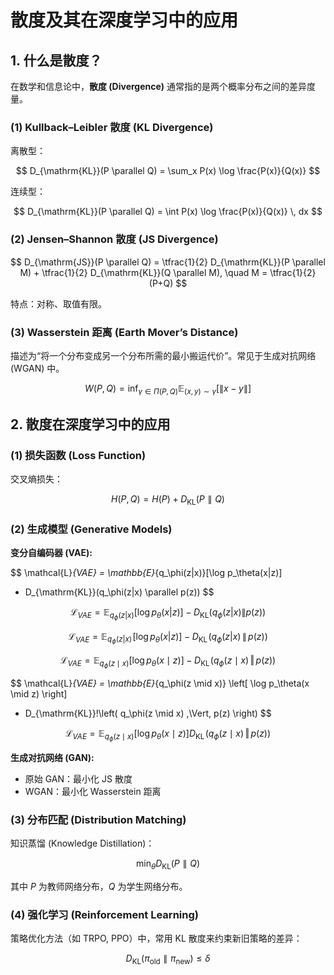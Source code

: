 
# 散度及其在深度学习中的应用

## 1. 什么是散度？

在数学和信息论中，**散度 (Divergence)** 通常指的是两个概率分布之间的差异度量。

### (1) Kullback–Leibler 散度 (KL Divergence)

离散型：


$$
D_{\mathrm{KL}}(P \parallel Q) = \sum_x P(x) \log \frac{P(x)}{Q(x)}
$$


连续型：


$$
D_{\mathrm{KL}}(P \parallel Q) = \int P(x) \log \frac{P(x)}{Q(x)} \, dx
$$


### (2) Jensen–Shannon 散度 (JS Divergence)


$$
D_{\mathrm{JS}}(P \parallel Q) = \tfrac{1}{2} D_{\mathrm{KL}}(P \parallel M) + \tfrac{1}{2} D_{\mathrm{KL}}(Q \parallel M), \quad M = \tfrac{1}{2}(P+Q)
$$

特点：对称、取值有限。  

### (3) Wasserstein 距离 (Earth Mover’s Distance)

描述为“将一个分布变成另一个分布所需的最小搬运代价”。常见于生成对抗网络 (WGAN) 中。

$$
W(P, Q) = \inf_{\gamma \in \Pi(P,Q)} \mathbb{E}_{(x,y) \sim \gamma} \big[ \lVert x - y \rVert \big]
$$

## 2. 散度在深度学习中的应用

### (1) 损失函数 (Loss Function)

交叉熵损失：


$$
H(P,Q) = H(P) + D_{\mathrm{KL}}(P \parallel Q)
$$

### (2) 生成模型 (Generative Models)

**变分自编码器 (VAE):**


$$
\mathcal{L}_{VAE} = \mathbb{E}_{q_\phi(z|x)}[\log p_\theta(x|z)] 
- D_{\mathrm{KL}}(q_\phi(z|x) \parallel p(z))
$$

$$\mathcal{L}_{VAE} = \mathbb{E}_{q_\phi(z|x)}[\log p_\theta(x|z)] - D_{\mathrm{KL}}(q_\phi(z|x) \| p(z))$$

$$\mathcal{L}_{VAE} = \mathbb{E}_{q_\phi(z|x)}\!\left[\log p_\theta(x|z)\right] - D_{\mathrm{KL}}\!\big(q_\phi(z|x)\,\|\,p(z)\big)$$

$$\mathcal{L}_{VAE} = \mathbb{E}_{q_\phi(z \mid x)} \left[ \log p_\theta(x \mid z) \right] - D_{\mathrm{KL}}\!\left( q_\phi(z \mid x) \,\Vert\, p(z) \right)$$

$$
\mathcal{L}_{VAE} = \mathbb{E}_{q_\phi(z \mid x)} \left[ \log p_\theta(x \mid z) \right] 
- D_{\mathrm{KL}}\!\left( q_\phi(z \mid x) \,\Vert\, p(z) \right)
$$

$$
\mathcal{L}_{VAE} = 
\mathbb{E}_{q_\phi(z \mid x)} \left[ \log p_\theta(x \mid z) \right] D_{\mathrm{KL}}\!\left( q_\phi(z \mid x) \,\Vert\, p(z) \right)
$$


**生成对抗网络 (GAN):**

* 原始 GAN：最小化 JS 散度
* WGAN：最小化 Wasserstein 距离



### (3) 分布匹配 (Distribution Matching)

知识蒸馏 (Knowledge Distillation)：


$$
\min_\theta D_{\mathrm{KL}}(P \parallel Q)
$$


其中 $P$ 为教师网络分布，$Q$ 为学生网络分布。



### (4) 强化学习 (Reinforcement Learning)

策略优化方法（如 TRPO, PPO）中，常用 KL 散度来约束新旧策略的差异：


$$
D_{\mathrm{KL}}(\pi_{\text{old}} \parallel \pi_{\text{new}}) \leq \delta
$$




